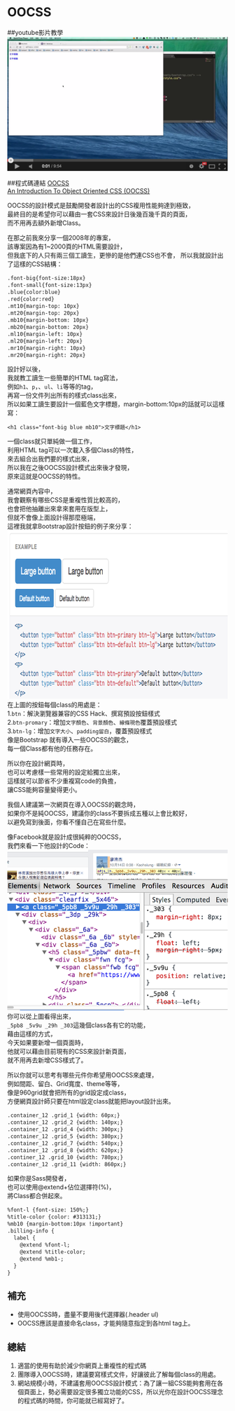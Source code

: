 # OOCSS  
##youtube影片教學  
<a href="https://www.youtube.com/watch?v=woXh2tojH20" target="_blank">![](/images/video/20141019-1.png)</a>

##程式碼連結
<a href="http://oocss.org/" target="_blank">OOCSS</a>  
<a href="http://www.smashingmagazine.com/2011/12/12/an-introduction-to-object-oriented-css-oocss/" target="_blank">An Introduction To Object Oriented CSS (OOCSS)
</a>  

OOCSS的設計模式是鼓勵開發者設計出的CSS複用性能夠達到極致，  
最終目的是希望你可以藉由一套CSS來設計日後幾百幾千頁的頁面，  
而不用再去額外新增Class。  

在那之前我來分享一個2008年的專案，  
該專案因為有1~2000頁的HTML需要設計，  
但我底下的人只有兩三個工讀生，更慘的是他們連CSS也不會， 
所以我就設計出了這樣的CSS結構：  
```  
.font-big{font-size:18px}
.font-small{font-size:13px}
.blue{color:blue}
.red{color:red}
.mt10{margin-top: 10px}
.mt20{margin-top: 20px}
.mb10{margin-bottom: 10px}
.mb20{margin-bottom: 20px}
.ml10{margin-left: 10px}
.ml20{margin-left: 20px}
.mr10{margin-right: 10px}
.mr20{margin-right: 20px}
```
設計好以後，  
我就教工讀生一些簡單的HTML tag寫法，  
例如`h1`、`p`，、`ul`、`li`等等的tag，  
再寫一份文件列出所有的樣式class出來，  
所以如果工讀生要設計一個藍色文字標題，margin-bottom:10px的話就可以這樣寫：  
```
<h1 class="font-big blue mb10">文字標題</h1>
```  
一個class就只單純做一個工作，  
利用HTML tag可以一次載入多個Class的特性，  
來去組合出我們要的樣式出來，  
所以我在之後OOCSS設計模式出來後才發現，  
原來這就是OOCSS的特性。  

通常網頁內容中，  
我會觀察有哪些CSS是重複性質比較高的，  
也會把他抽離出來拿來套用在版型上，  
但就不會像上面設計得那麼極端，  
這裡我就拿Bootstrap設計按鈕的例子來分享：  
<img src="../../images/sass/20141018-1.png" height="385" width="816" alt="">  
在上圖的按鈕每個class的用處是：  
1.`btn`：解決瀏覽器兼容的CSS Hack、撰寫預設按鈕樣式  
2.`btn-promary`：增加`文字顏色`、`背景顏色`、`線條現色`覆蓋預設樣式  
3.`btn-lg`：增加`文字大小`、`padding留白`，覆蓋預設樣式  
像是Bootstrap 就有導入一些OOCSS的觀念，  
每一個Class都有他的任務存在。  

所以你在設計網頁時，  
也可以考慮樣一些常用的設定給獨立出來，  
這樣就可以節省不少重複寫code的負擔，  
讓CSS能夠容量變得更小。  

我個人建議第一次網頁在導入OOCSS的觀念時，  
如果你不是純OOCSS，建議你的class不要拆成五種以上會比較好，  
以避免寫到後面，你看不懂自己在寫些什麼。  

像Facebook就是設計成很純粹的OOCSS，  
我們來看一下他設計的Code：  
<img src="../../images/sass/20141018-2.png" alt="">  
你可以從上圖看得出來，  
`_5pb8 _5v9u _29h _303`這幾個class各有它的功能，  
藉由這樣的方式，  
今天如果要新增一個頁面時，  
他就可以藉由目前現有的CSS來設計新頁面，  
就不用再去新增CSS樣式了。  

所以你就可以思考有哪些元件你希望用OOCSS來處理，  
例如間距、留白、Grid寬度、theme等等，  
像是960grid就會把所有的grid設定成class，  
方便網頁設計師只要在html設定class就能把layout設計出來。  
```
.container_12 .grid_1 {width: 60px;}
.container_12 .grid_2 {width: 140px;}
.container_12 .grid_4 {width: 300px;}
.container_12 .grid_5 {width: 380px;}
.container_12 .grid_7 {width: 540px;}
.container_12 .grid_8 {width: 620px;}
.continer_12 .grid_10 {width: 780px;}
.container_12 .grid_11 {width: 860px;}
```
如果你是Sass開發者，  
也可以使用@extend+佔位選擇符(%)，  
將Class都合併起來。  
```
%font-l {font-size: 150%;}
%title-color {color: #313131;}
%mb10 {margin-bottom:10px !important}
.billing-info {
  label {
    @extend %font-l;
    @extend %title-color;
    @extend %mb1-;
  }
}
```

## 補充  
* 使用OOCSS時，盡量不要用後代選擇器(.header ul)
* OOCSS應該是直接命名class，才能夠隨意指定到各html tag上。


## 總結  
1. 適當的使用有助於減少你網頁上重複性的程式碼
2. 團隊導入OOCSS時，建議要寫樣式文件，好讓彼此了解每個class的用處。  
3. 網站規模小時，不建議套用OOCSS設計模式：為了讓一組CSS能夠套用在各個頁面上，勢必需要設定很多獨立功能的CSS，所以光你在設計OOCSS理念的程式碼的時間，你可能就已經寫好了。


